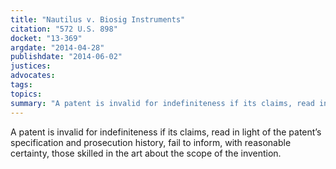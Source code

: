 ```yaml
---
title: "Nautilus v. Biosig Instruments"
citation: "572 U.S. 898"
docket: "13-369"
argdate: "2014-04-28"
publishdate: "2014-06-02"
justices:
advocates:
tags:
topics:
summary: "A patent is invalid for indefiniteness if its claims, read in light of the patent’s specification and prosecution history, fail to inform, with reasonable certainty, those skilled in the art about the scope of the invention."
---
```

A patent is invalid for indefiniteness if its claims, read in light of the patent’s specification and prosecution history, fail to inform, with reasonable certainty, those skilled in the art about the scope of the invention.

